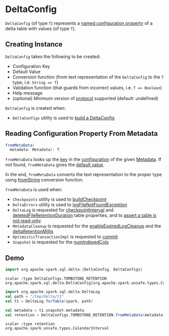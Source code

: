 # DeltaConfig

`DeltaConfig` (of type `T`) represents a [named configuration property](#key) of a delta table with values (of type `T`).

## Creating Instance

`DeltaConfig` takes the following to be created:

* <span id="key"> Configuration Key
* <span id="defaultValue"> Default Value
* <span id="fromString"> Conversion function (from text representation of the `DeltaConfig` to the `T` type, i.e. `String => T`)
* <span id="validationFunction"> Validation function (that guards from incorrect values, i.e. `T => Boolean`)
* <span id="helpMessage"> Help message
* <span id="minimumProtocolVersion"> (optional) Minimum version of [protocol](Protocol.md) supported (default: undefined)

`DeltaConfig` is created when:

* `DeltaConfigs` utility is used to [build a DeltaConfig](DeltaConfigs.md#buildConfig)

## <span id="fromMetaData"> Reading Configuration Property From Metadata

```scala
fromMetaData(
  metadata: Metadata): T
```

`fromMetaData` looks up the [key](#key) in the [configuration](Metadata.md#configuration) of the given [Metadata](Metadata.md). If not found, `fromMetaData` gives the [default value](#defaultValue).

In the end, `fromMetaData` converts the text representation to the proper type using [fromString](#fromString) conversion function.

`fromMetaData` is used when:

* `Checkpoints` utility is used to [buildCheckpoint](Checkpoints.md#buildCheckpoint)
* `DeltaErrors` utility is used to [logFileNotFoundException](DeltaErrors.md#logFileNotFoundException)
* `DeltaLog` is requested for [checkpointInterval](DeltaLog.md#checkpointInterval) and [deletedFileRetentionDuration](DeltaLog.md#tombstoneRetentionMillis) table properties, and to [assert a table is not read-only](DeltaLog.md#assertRemovable)
* `MetadataCleanup` is requested for the [enableExpiredLogCleanup](MetadataCleanup.md#enableExpiredLogCleanup) and the [deltaRetentionMillis](MetadataCleanup.md#deltaRetentionMillis)
* `OptimisticTransactionImpl` is requested to [commit](OptimisticTransactionImpl.md#commit)
* `Snapshot` is requested for the [numIndexedCols](Snapshot.md#numIndexedCols)

## Demo

```scala
import org.apache.spark.sql.delta.{DeltaConfig, DeltaConfigs}
```

```text
scala> :type DeltaConfigs.TOMBSTONE_RETENTION
org.apache.spark.sql.delta.DeltaConfig[org.apache.spark.unsafe.types.CalendarInterval]
```

```scala
import org.apache.spark.sql.delta.DeltaLog
val path = "/tmp/delta/t1"
val t1 = DeltaLog.forTable(spark, path)
```

```scala
val metadata = t1.snapshot.metadata
val retention = DeltaConfigs.TOMBSTONE_RETENTION.fromMetaData(metadata)
```

```text
scala> :type retention
org.apache.spark.unsafe.types.CalendarInterval
```
